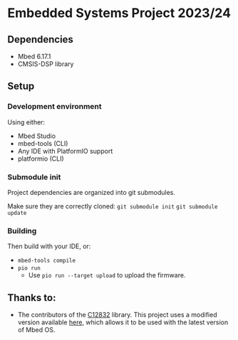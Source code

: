 # Embedded Systems Project 2023/24

## Dependencies

- Mbed 6.17.1
- CMSIS-DSP library

## Setup

### Development environment
Using either:
- Mbed Studio
- mbed-tools (CLI)
- Any IDE with PlatformIO support
- platformio (CLI)

### Submodule init

Project dependencies are organized into git submodules.

Make sure they are correctly cloned:
`git submodule init`
`git submodule update`

### Building

Then build with your IDE, or:
- `mbed-tools compile`
- `pio run`
    - Use `pio run --target upload` to upload the firmware.

## Thanks to:

- The contributors of the [C12832](https://os.mbed.com/teams/components/code/C12832/) library.
This project uses a modified version available [here](https://github.com/cinnamondev/C12832/tree/mbedOS-6), which allows it to be used with the latest version of Mbed OS.

